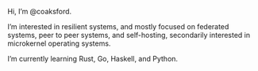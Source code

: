 Hi, I’m @coaksford.

I’m interested in resilient systems, and mostly focused on federated systems, peer to peer systems, and self-hosting, secondarily interested in microkernel operating systems.

I’m currently learning Rust, Go, Haskell, and Python.
